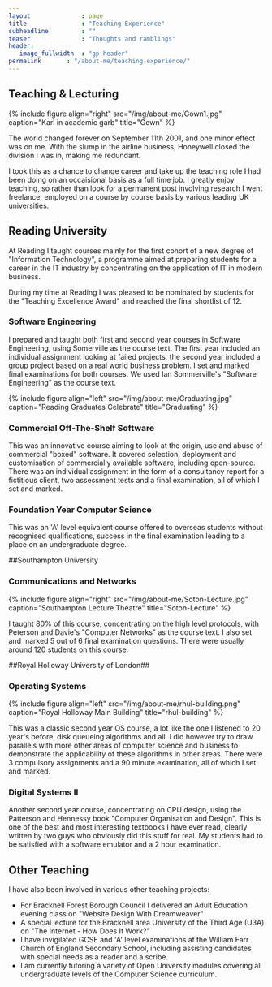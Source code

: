 ```yaml
---
layout              : page
title               : "Teaching Experience"
subheadline         : ""
teaser              : "Thoughts and ramblings"
header:
   image_fullwidth  : "gp-header"
permalink       : "/about-me/teaching-experience/"
---
```


## Teaching &amp; Lecturing


{% include figure align="right" src="/img/about-me/Gown1.jpg" caption="Karl in academic garb"  title="Gown" %}


 The world changed forever on September 11th 2001, and one minor effect was on me. With the slump in the airline business, Honeywell closed the division I was in, making me redundant.

I took this as a chance to change career and take up the teaching role I had been doing on an occaisional basis as a full time job. I greatly enjoy teaching, so rather than look for a permanent post involving research I went freelance, employed on a course by course basis by various leading UK universities.


## Reading University

At Reading I taught courses mainly for the first cohort of a new degree of "Information Technology", a programme aimed at preparing students for a career in the IT industry by concentrating on the application of IT in modern business.

During my time at Reading I was pleased to be nominated by students for the "Teaching Excellence Award" and reached the final shortlist of 12.

### Software Engineering

I prepared and taught both first and second year courses in Software Engineering, using Somerville as the course text. The first year included an individual assignment looking at failed projects, the second year included a group project based on a real world business problem. I set and marked final examinations for both courses. We used Ian Sommerville's "Software Engineering" as the course text.


{% include figure align="left" src="/img/about-me/Graduating.jpg" caption="Reading Graduates Celebrate"  title="Graduating" %}


### Commercial Off-The-Shelf Software

This was an innovative course aiming to look at the origin, use and abuse of commercial "boxed" software. It covered selection, deployment and customisation of commercially available software, including open-source. There was an individual assignment in the form of a consultancy report for a fictitious client, two assessment tests and a final examination, all of which I set and marked.

### Foundation Year Computer Science

This was an 'A' level equivalent course offered to overseas students without recognised qualifications, success in the final examination leading to a place on an undergraduate degree.


##Southampton University

### Communications and Networks


{% include figure align="right" src="/img/about-me/Soton-Lecture.jpg" caption="Southampton Lecture Theatre"  title="Soton-Lecture" %}


I taught 80% of this course, concentrating on the high level protocols, with Peterson and Davie's "Computer Networks" as the course text. I also set and marked 5 out of 6 final examination questions. There were usually around 120 students on this course.


##Royal Holloway University of London##

### Operating Systems


{% include figure align="left" src="/img/about-me/rhul-building.png" caption="Royal Holloway Main Building"  title="rhul-building" %}


This was a classic second year OS course, a lot like the one I listened to 20 year's before, disk queueing algorithms and all. I did however try to draw parallels with more other areas of computer science and business to demonstrate the applicability of these algorithms in other areas. There were 3 compulsory assignments and a 90 minute examination, all of which I set and marked.

### Digital Systems II

Another second year course, concentrating on CPU design, using the Patterson and Hennessy book "Computer Organisation and Design". This is one of the best and most interesting textbooks I have ever read, clearly written by two guys who obviously did this stuff for real. My students had to be satisfied with a software emulator and a 2 hour examination.


## Other Teaching

I have also been involved in various other teaching projects:


* For Bracknell Forest Borough Council I delivered an Adult Education evening class on "Website Design With Dreamweaver" 
* A special lecture for the Bracknell area University of the Third Age (U3A) on "The Internet - How Does It Work?" 
* I have invigilated GCSE and 'A' level examinations at the William Farr Church of England Secondary School, including assisting candidates with special needs as a reader and a scribe. 
* I am currently tutoring a variety of Open University modules covering all undergraduate levels of the Computer Science curriculum.
